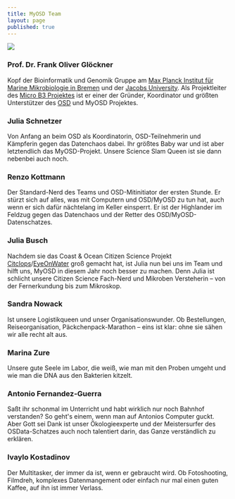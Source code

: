 ```yaml
---
title: MyOSD Team
layout: page
published: true
---
```






![]({{site.baseurl}}//assets/images/OSD_Team_2016.jpg)

<script>(function(t,e,i,n){var o,s,c;t.SMCX=t.SMCX||[],e.getElementById(n)||(o=e.getElementsByTagName(i),s=o[o.length-1],c=e.createElement(i),c.type="text/javascript",c.async=!0,c.id=n,c.src=["https:"===location.protocol?"https://":"http://","widget.surveymonkey.com/collect/website/js/dETuQhibEpOhTFiGiuwyuU61tWO1fz4lPbqwSP4af782_2FiBPQFQH_2Bxkz962tTIJT.js"].join(""),s.parentNode.insertBefore(c,s))})(window,document,"script","smcx-sdk");</script>

### Prof. Dr. Frank Oliver Glöckner
Kopf der Bioinformatik und Genomik Gruppe am [Max Planck Institut für Marine Mikrobiologie in Bremen](http://www.microbial-genomics.de) und der [Jacobs University](http://www.jacobs-university.de). Als Projektleiter des [Micro B3 Projektes](https://www.microb3.eu) ist er einer der Gründer, Koordinator und größten Unterstützer des [OSD](http://www.oceansamplingday.org) und MyOSD Projektes. 

### Julia Schnetzer
Von Anfang an beim OSD als Koordinatorin, OSD-Teilnehmerin und Kämpferin gegen das Datenchaos dabei. Ihr größtes Baby war und ist aber letztendlich das MyOSD-Projekt. Unsere Science Slam Queen ist sie dann nebenbei auch noch. 

### Renzo Kottmann
Der Standard-Nerd des Teams und OSD-Mitinitiator der ersten Stunde. Er stürzt sich auf alles, was mit Computern und OSD/MyOSD zu tun hat, auch wenn er sich dafür nächtelang im Keller einsperrt. Er ist der Highlander im Feldzug gegen das Datenchaos und der Retter des OSD/MyOSD-Datenschatzes.  

### Julia Busch
Nachdem sie das Coast & Ocean Citizen Science Projekt [Citclops](http://www.citclops.eu)/[EyeOnWater](http://eyeonwater.org/color/welcome.php) groß gemacht hat, ist Julia nun bei uns im Team und hilft uns, MyOSD in diesem Jahr noch besser zu machen. Denn Julia ist schlicht unsere Citizen Science Fach-Nerd und Mikroben Versteherin – von der Fernerkundung bis zum Mikroskop.

### Sandra Nowack
Ist unsere Logistikqueen und unser Organisationswunder. Ob Bestellungen, Reiseorganisation, Päckchenpack-Marathon – eins ist klar: ohne sie sähen wir alle recht alt aus.


### Marina Zure
Unsere gute Seele im Labor, die weiß, wie man mit den Proben umgeht und wie man die DNA aus den Bakterien kitzelt.

### Antonio Fernandez-Guerra
Saßt ihr schonmal im Unterricht und habt wirklich nur noch Bahnhof verstanden? So geht's einem, wenn man auf Antonios Computer guckt. Aber Gott sei Dank ist unser Ökologieexperte und der Meistersurfer des OSData-Schatzes auch noch talentiert darin, das Ganze verständlich zu erklären.

### Ivaylo Kostadinov
Der Multitasker, der immer da ist, wenn er gebraucht wird. Ob Fotoshooting, Filmdreh, komplexes Datenmangement oder einfach nur mal einen guten Kaffee, auf ihn ist immer Verlass.
